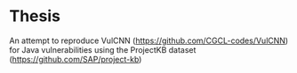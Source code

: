 # Thesis
 An attempt to reproduce VulCNN (https://github.com/CGCL-codes/VulCNN) for Java vulnerabilities using the ProjectKB dataset (https://github.com/SAP/project-kb)
